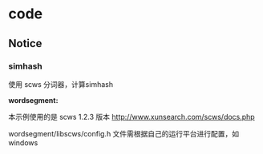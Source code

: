# code
 
<h2>Notice</h2>

<h3>simhash</h3>
使用 scws 分词器，计算simhash

<strong>wordsegment:</strong>

本示例使用的是 scws 1.2.3 版本 <a href="http://www.xunsearch.com/scws/docs.php">http://www.xunsearch.com/scws/docs.php</a>

wordsegment/libscws/config.h 文件需根据自己的运行平台进行配置，如windows
